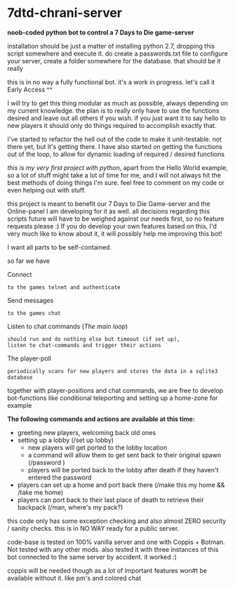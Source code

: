 # 7dtd-chrani-server

**noob-coded python bot to control a 7 Days to Die game-server**

installation should be just a matter of installing python 2.7, dropping this script somewhere and execute it. do create
a passwords.txt file to configure your server, create a folder somewhere for the database. that should be it really 

this is in no way a fully functional bot. it's a work in progress. let's call it Early Access ^^

I will try to get this thing modular as much as possible, always depending on my current knowledge. the plan is to
really only have to use the functions desired and leave out all others if you wish. if you just want it to say hello
to new players it should only do things required to accomplish exactly that.

I've started to refactor the hell out of the code to make it unit-testable. not there yet, but it's getting there.
I have also started on getting the functions out of the loop, to allow for dynamic loading of required / desired
functions 

*this is my very first project with python*, apart from the Hello World example, so a lot of stuff might take a lot of
time for me, and I will not always hit the best methods of doing things I'm sure. feel free to comment on my code or
even helping out with stuff.

this project is meant to benefit our 7 Days to Die Game-server and the Online-panel I am developing for it as well. all
decisions regarding this scripts future will have to be weighed against our needs first, so no feature requests
please :) If you do develop your own features based on this, I'd very much like to know about it, it will possibly help
me improving this bot!

I want all parts to be self-contained.

so far we have

Connect

    to the games telnet and authenticate

Send messages

    to the games chat

Listen to chat commands (*The main loop*)

    should run and do nothing else but timeout (if set up),
    listen to chat-commands and trigger their actions

The player-poll

    periodically scans for new players and stores the data in a sqlite3
    database 

together with player-positions and chat commands, we are free to develop bot-functions like conditional teleporting
and setting up a home-zone for example

**The following commands and actions are available at this time:**
* greeting new players, welcoming back old ones
* setting up a lobby (/set up lobby)
    * new players will get ported to the lobby location
    * a command will allow them to get sent back to their original spawn (/password <password>)
    * players will be ported back to the lobby after death if they haven't entered the password
* players can set up a home and port back there (/make this my home && /take me home)
* players can port back to their last place of death to retrieve their backpack (/man, where's my pack?)

this code only has some exception checking and also almost ZERO security / sanity checks. this is in NO WAY ready for
a public server.

code-base is tested on 100% vanilla server and one with Coppis + Botman. Not tested with any other mods.
also tested it with three instances of this bot connected to the same server by accident. it worked :) 

coppis will be needed though as a lot of important features won#t be available without it. like pm's and colored chat